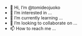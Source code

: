- 👋 Hi, I’m @tomideojuoko
- 👀 I’m interested in ...
- 🌱 I’m currently learning ...
- 💞️ I’m looking to collaborate on ...
- 📫 How to reach me ...

<!---
tomideojuoko/tomideojuoko is a ✨ special ✨ repository because its `README.md` (this file) appears on your GitHub profile.
You can click the Preview link to take a look at your changes.
--->
